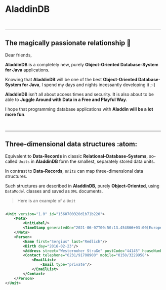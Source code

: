 # AladdinDB
</br>
<hr>

## The magically passionate relationship 🥰

Dear friends, 

**AladdinDB** is a completely new, purely **Object-Oriented Database-System for Java** applications. 

Knowing that **AladdinDB** will be one of the best **Object-Oriented Database-System for Java**, I spend my days and nights incessantly developing it ;-) 

**AladdinDB** isn't all about access times and security.
It is also about to be able to **Juggle Around with Data in a Free and Playful Way**.

I hope that programming database applications with **Aladdin will be a lot more fun**.

</br>
<hr>

## Three-dimensional data structures :atom:

Equivalent to **Data-Records** in classic **Relational-Database-Systems**, so-called `Units` in **AladdinDB** form the smallest, separately stored data units. 

In contrast to **Data-Records**, `Units` can map three-dimensional data structures. 

Such structures are described in **AladdinDB**, purely **Object-Oriented**, using `DataModel` classes and saved as `XML` documents.

>Here is an example of a `Unit`

```xml

<Unit version="1.0" id="1560700320d1b71b220">
    <Meta>
        <UnitLabel/>
        <TimeStamp generatedOn="2021-06-07T00:50:13.454866+03:00[Europe/Istanbul]" modifiedOn="2021-06-07T00:50:13.454866+03:00[Europe/Istanbul]"/>
    </Meta>
    <Person>
        <Name first="Sergius" last="Redlich"/>
        <Birth day="2016-02-23"/>
        <Address street="Westernoher Straße" postCode="44145" houseNumber="76" city="Dortmund"/>
        <Contact telephone="0231/91708900" mobile="0150/3229958">
            <EmailList>
                <Email type="private"/>
            </EmailList>
        </Contact>
    </Person>
</Unit>

```
